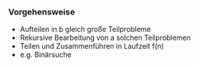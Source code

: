 ### Vorgehensweise
+ Aufteilen in b gleich große Teilprobleme
+ Rekursive Bearbeitung von a solchen Teilproblemen
+ Teilen und Zusammenführen in Laufzeit f(n)
+ e.g. Binärsuche
